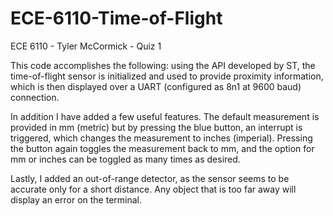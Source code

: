# ECE-6110-Time-of-Flight
 
ECE 6110 - Tyler McCormick - Quiz 1

This code accomplishes the following: using the API developed by ST, the time-of-flight sensor
is initialized and used to provide proximity information, which is then displayed
over a UART (configured as 8n1 at 9600 baud) connection. 

In addition I have added a few useful features. The default measurement is provided in mm (metric) but 
by pressing the blue button, an interrupt is triggered, which changes the measurement to inches (imperial). 
Pressing the button again toggles the measurement back to mm, and the option for mm or inches can be toggled 
as many times as desired.

Lastly, I added an out-of-range detector, as the sensor seems to be accurate only for a short distance. 
Any object that is too far away will display an error on the terminal.
